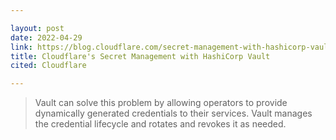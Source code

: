 ```yaml
---

layout: post
date: 2022-04-29
link: https://blog.cloudflare.com/secret-management-with-hashicorp-vault/
title: Cloudflare's Secret Management with HashiCorp Vault
cited: Cloudflare

---
```


> Vault can solve this problem by allowing operators to provide dynamically generated credentials to their services. Vault manages the credential lifecycle and rotates and revokes it as needed.